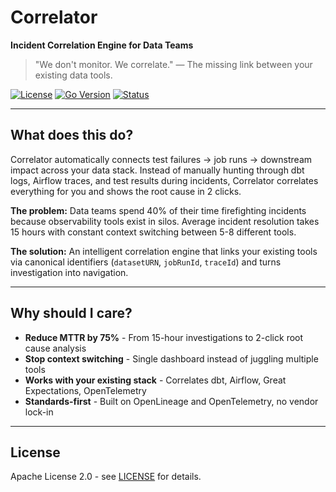 # Correlator
**Incident Correlation Engine for Data Teams**

> "We don't monitor. We correlate." — The missing link between your existing data tools.

[![License](https://img.shields.io/badge/License-Apache%202.0-blue.svg)](https://opensource.org/licenses/Apache-2.0)
[![Go Version](https://img.shields.io/badge/Go-1.25+-blue.svg)](https://golang.org)
[![Status](https://img.shields.io/badge/Status-MVP%20Development-orange.svg)]()

---

## What does this do?

Correlator automatically connects test failures → job runs → downstream impact across your data stack. Instead of manually hunting through dbt logs, Airflow traces, and test results during incidents, Correlator correlates everything for you and shows the root cause in 2 clicks.

**The problem:** Data teams spend 40% of their time firefighting incidents because observability tools exist in silos. Average incident resolution takes 15 hours with constant context switching between 5-8 different tools.

**The solution:** An intelligent correlation engine that links your existing tools via canonical identifiers (`datasetURN`, `jobRunId`, `traceId`) and turns investigation into navigation.

---

## Why should I care?

- **Reduce MTTR by 75%** - From 15-hour investigations to 2-click root cause analysis
- **Stop context switching** - Single dashboard instead of juggling multiple tools
- **Works with your existing stack** - Correlates dbt, Airflow, Great Expectations, OpenTelemetry
- **Standards-first** - Built on OpenLineage and OpenTelemetry, no vendor lock-in

---

## License

Apache License 2.0 - see [LICENSE](LICENSE) for details.
